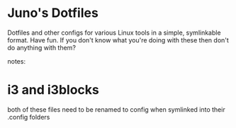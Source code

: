 # Juno's Dotfiles 
Dotfiles and other configs for various Linux tools in a simple, symlinkable format.
Have fun. If you don't know what you're doing with these then don't do anything with them?

notes:

# i3 and i3blocks

both of these files need to be renamed to config when symlinked into their .config folders
